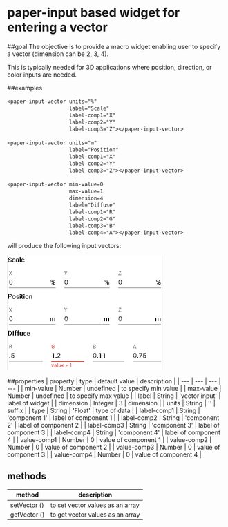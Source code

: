 # paper-input based widget for entering a vector

##goal
The objective is to provide a macro widget enabling user to specify a vector (dimension can be 2, 3, 4).

This is typically needed for 3D applications where position, direction, or color inputs are needed.

##examples
```
<paper-input-vector units="%"
                    label="Scale"
                    label-comp1="X"
                    label-comp2="Y"
                    label-comp3="Z"></paper-input-vector>

<paper-input-vector units="m"
                    label="Position"
                    label-comp1="X"
                    label-comp2="Y"
                    label-comp3="Z"></paper-input-vector>

<paper-input-vector min-value=0
                    max-value=1
                    dimension=4
                    label="Diffuse"
                    label-comp1="R"
                    label-comp2="G"
                    label-comp3="B"
                    label-comp4="A"></paper-input-vector>
```
will produce the following input vectors:

![examples](img/examples.png?raw=true)

##properties
| property | type | default value | description |
| --- | --- | --- | --- |
| min-value | Number | undefined | to specify min value |
| max-value | Number | undefined | to specify max value |
| label | String | 'vector input' | label of widget |
| dimension | Integer | 3 | dimension |
| units | String | '' | suffix |
| type | String | 'Float' | type of data |
| label-comp1 | String | 'component 1' | label of component 1 |
| label-comp2 | String | 'component 2' | label of component 2 |
| label-comp3 | String | 'component 3' | label of component 3 |
| label-comp4 | String | 'component 4' | label of component 4 |
| value-comp1 | Number | 0 | value of component 1 |
| value-comp2 | Number | 0 | value of component 2 |
| value-comp3 | Number | 0 | value of component 3 |
| value-comp4 | Number | 0 | value of component 4 |

## methods
| method | description |
| --- | --- |
|setVector ()|to set vector values as an array|
|getVector ()|to get vector values as an array|
